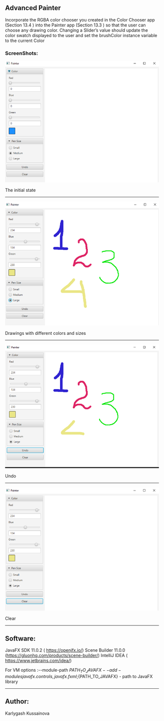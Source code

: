 ## Advanced Painter

Incorporate the RGBA color chooser you created in the Color Chooser app (Section 13.4 ) into the Painter app (Section 13.3 ) so that the user can choose any drawing color. Changing a Slider’s value should update the color swatch displayed to the user and set the brushColor instance variable to the current Color

### ScreenShots:
![](img1.PNG) 

The initial state

---
![](img2.PNG) 

Drawings with different colors and sizes

---
![](img3.PNG) 

Undo

---
![](img4.PNG) 

Clear

---

## Software:
JavaFX SDK 11.0.2 ( https://openjfx.io/)
Scene Builder 11.0.0 (https://gluonhq.com/products/scene-builder/)
IntelliJ IDEA ( https://www.jetbrains.com/idea/)

For VM options :--module-path ${PATH_TO_JAVAFX} --add-modules javafx.controls,javafx.fxml ;${PATH_TO_JAVAFX} - path to JavaFX library 

---

## Author:
Karlygash Kussainova
